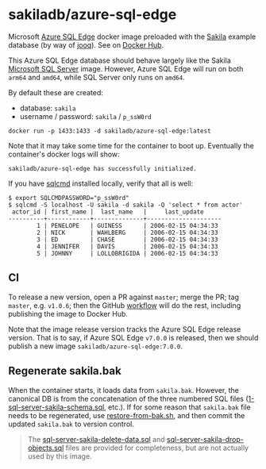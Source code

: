 # sakiladb/azure-sql-edge

Microsoft [Azure SQL Edge](https://hub.docker.com/_/microsoft-azure-sql-edge) docker
image preloaded with the [Sakila](https://dev.mysql.com/doc/sakila/en/) example
database (by way of [jooq](https://www.jooq.org/sakila)).
See on [Docker Hub](https://hub.docker.com/r/sakiladb/azure-sql-edge).

This Azure SQL Edge database should behave largely like the Sakila
[Microsoft SQL Server](https://github.com/sakiladb/sqlserver) image. However,
Azure SQL Edge will run on both `arm64` and `amd64`, while SQL Server only runs on `amd64`.

By default these are created:
- database: `sakila`
- username / password: `sakila` / `p_ssW0rd`


```shell
docker run -p 1433:1433 -d sakiladb/azure-sql-edge:latest
```

Note that it may take some time for the container to boot up. Eventually the container's
docker logs will show:

```
sakiladb/azure-sql-edge has successfully initialized.
```

If you have [sqlcmd](https://docs.microsoft.com/en-us/sql/tools/sqlcmd-utility) installed
locally, verify that all is well:

```shell script
$ export SQLCMDPASSWORD="p_ssW0rd"
$ sqlcmd -S localhost -U sakila -d sakila -Q 'select * from actor'
 actor_id | first_name |  last_name   |     last_update
----------+------------+--------------+---------------------
        1 | PENELOPE   | GUINESS      | 2006-02-15 04:34:33
        2 | NICK       | WAHLBERG     | 2006-02-15 04:34:33
        3 | ED         | CHASE        | 2006-02-15 04:34:33
        4 | JENNIFER   | DAVIS        | 2006-02-15 04:34:33
        5 | JOHNNY     | LOLLOBRIGIDA | 2006-02-15 04:34:33
```

## CI

To release a new version, open a PR against `master`; merge the PR; tag `master`, e.g. `v1.0.6`;
then the GitHub [workflow](.github/workflows/docker-publish.yml) will do the rest, including
publishing the image to Docker Hub.

Note that the image release version tracks the Azure SQL Edge release version. That is
to say, if Azure SQL Edge `v7.0.0` is released, then we should publish
a new image `sakiladb/azure-sql-edge:7.0.0`.

## Regenerate sakila.bak

When the container starts, it loads data from `sakila.bak`. However, the
canonical DB is from the concatenation of the three numbered SQL files
([1-sql-server-sakila-schema.sql](./1-sql-server-sakila-schema.sql), etc.).  If
for some reason that `sakila.bak` file needs to be regenerated, use
[restore-from-bak.sh](./restore-from-bak.sh), and then commit the updated
`sakila.bak` to version control.

> The [sql-server-sakila-delete-data.sql](./sql-server-sakila-delete-data.sql) and
[sql-server-sakila-drop-objects.sql](./sql-server-sakila-drop-objects.sql) files are
provided for completeness, but are not actually used by this image.
